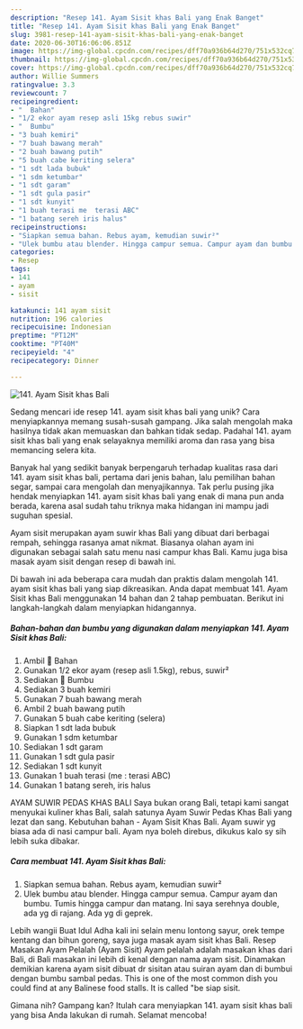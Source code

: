 ```yaml
---
description: "Resep 141. Ayam Sisit khas Bali yang Enak Banget"
title: "Resep 141. Ayam Sisit khas Bali yang Enak Banget"
slug: 3981-resep-141-ayam-sisit-khas-bali-yang-enak-banget
date: 2020-06-30T16:06:06.851Z
image: https://img-global.cpcdn.com/recipes/dff70a936b64d270/751x532cq70/141-ayam-sisit-khas-bali-foto-resep-utama.jpg
thumbnail: https://img-global.cpcdn.com/recipes/dff70a936b64d270/751x532cq70/141-ayam-sisit-khas-bali-foto-resep-utama.jpg
cover: https://img-global.cpcdn.com/recipes/dff70a936b64d270/751x532cq70/141-ayam-sisit-khas-bali-foto-resep-utama.jpg
author: Willie Summers
ratingvalue: 3.3
reviewcount: 7
recipeingredient:
- "  Bahan"
- "1/2 ekor ayam resep asli 15kg rebus suwir"
- "  Bumbu"
- "3 buah kemiri"
- "7 buah bawang merah"
- "2 buah bawang putih"
- "5 buah cabe keriting selera"
- "1 sdt lada bubuk"
- "1 sdm ketumbar"
- "1 sdt garam"
- "1 sdt gula pasir"
- "1 sdt kunyit"
- "1 buah terasi me  terasi ABC"
- "1 batang sereh iris halus"
recipeinstructions:
- "Siapkan semua bahan. Rebus ayam, kemudian suwir²"
- "Ulek bumbu atau blender. Hingga campur semua. Campur ayam dan bumbu. Tumis hingga campur dan matang. Ini saya serehnya double, ada yg di rajang. Ada yg di geprek."
categories:
- Resep
tags:
- 141
- ayam
- sisit

katakunci: 141 ayam sisit 
nutrition: 196 calories
recipecuisine: Indonesian
preptime: "PT12M"
cooktime: "PT40M"
recipeyield: "4"
recipecategory: Dinner

---
```



![141. Ayam Sisit khas Bali](https://img-global.cpcdn.com/recipes/dff70a936b64d270/751x532cq70/141-ayam-sisit-khas-bali-foto-resep-utama.jpg)

Sedang mencari ide resep 141. ayam sisit khas bali yang unik? Cara menyiapkannya memang susah-susah gampang. Jika salah mengolah maka hasilnya tidak akan memuaskan dan bahkan tidak sedap. Padahal 141. ayam sisit khas bali yang enak selayaknya memiliki aroma dan rasa yang bisa memancing selera kita.

Banyak hal yang sedikit banyak berpengaruh terhadap kualitas rasa dari 141. ayam sisit khas bali, pertama dari jenis bahan, lalu pemilihan bahan segar, sampai cara mengolah dan menyajikannya. Tak perlu pusing jika hendak menyiapkan 141. ayam sisit khas bali yang enak di mana pun anda berada, karena asal sudah tahu triknya maka hidangan ini mampu jadi suguhan spesial.

Ayam sisit merupakan ayam suwir khas Bali yang dibuat dari berbagai rempah, sehingga rasanya amat nikmat. Biasanya olahan ayam ini digunakan sebagai salah satu menu nasi campur khas Bali. Kamu juga bisa masak ayam sisit dengan resep di bawah ini.


Di bawah ini ada beberapa cara mudah dan praktis dalam mengolah 141. ayam sisit khas bali yang siap dikreasikan. Anda dapat membuat 141. Ayam Sisit khas Bali menggunakan 14 bahan dan 2 tahap pembuatan. Berikut ini langkah-langkah dalam menyiapkan hidangannya.

<!--inarticleads1-->

##### Bahan-bahan dan bumbu yang digunakan dalam menyiapkan 141. Ayam Sisit khas Bali:

1. Ambil  🌸 Bahan
1. Gunakan 1/2 ekor ayam (resep asli 1.5kg), rebus, suwir²
1. Sediakan  🌸 Bumbu
1. Sediakan 3 buah kemiri
1. Gunakan 7 buah bawang merah
1. Ambil 2 buah bawang putih
1. Gunakan 5 buah cabe keriting (selera)
1. Siapkan 1 sdt lada bubuk
1. Gunakan 1 sdm ketumbar
1. Sediakan 1 sdt garam
1. Gunakan 1 sdt gula pasir
1. Sediakan 1 sdt kunyit
1. Gunakan 1 buah terasi (me : terasi ABC)
1. Gunakan 1 batang sereh, iris halus


AYAM SUWIR PEDAS KHAS BALI Saya bukan orang Bali, tetapi kami sangat menyukai kuliner khas Bali, salah satunya Ayam Suwir Pedas Khas Bali yang lezat dan sang. Kebutuhan bahan - Ayam Sisit Khas Bali. Ayam suwir yg biasa ada di nasi campur bali. Ayam nya boleh direbus, dikukus kalo sy sih lebih suka dibakar. 

<!--inarticleads2-->

##### Cara membuat 141. Ayam Sisit khas Bali:

1. Siapkan semua bahan. Rebus ayam, kemudian suwir²
1. Ulek bumbu atau blender. Hingga campur semua. Campur ayam dan bumbu. Tumis hingga campur dan matang. Ini saya serehnya double, ada yg di rajang. Ada yg di geprek.


Lebih wangii Buat Idul Adha kali ini selain menu lontong sayur, orek tempe kentang dan bihun goreng, saya juga masak ayam sisit khas Bali. Resep Masakan Ayam Pelalah (Ayam Sisit) Ayam pelalah adalah masakan khas dari Bali, di Bali masakan ini lebih di kenal dengan nama ayam sisit. Dinamakan demikian karena ayam sisit dibuat dr sisitan atau suiran ayam dan di bumbui dengan bumbu sambal pedas. This is one of the most common dish you could find at any Balinese food stalls. It is called &#34;be siap sisit. 

Gimana nih? Gampang kan? Itulah cara menyiapkan 141. ayam sisit khas bali yang bisa Anda lakukan di rumah. Selamat mencoba!
